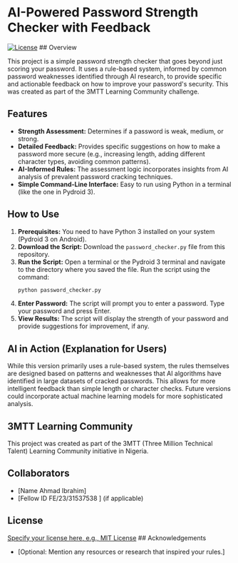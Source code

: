 # AI-Powered Password Strength Checker with Feedback

[![License](https://img.shields.io/badge/License-MIT-yellow.svg)](https://opensource.org/licenses/MIT) ## Overview

This project is a simple password strength checker that goes beyond just scoring your password. It uses a rule-based system, informed by common password weaknesses identified through AI research, to provide specific and actionable feedback on how to improve your password's security. This was created as part of the 3MTT Learning Community challenge.

## Features

* **Strength Assessment:** Determines if a password is weak, medium, or strong.
* **Detailed Feedback:** Provides specific suggestions on how to make a password more secure (e.g., increasing length, adding different character types, avoiding common patterns).
* **AI-Informed Rules:** The assessment logic incorporates insights from AI analysis of prevalent password cracking techniques.
* **Simple Command-Line Interface:** Easy to run using Python in a terminal (like the one in Pydroid 3).

## How to Use

1.  **Prerequisites:** You need to have Python 3 installed on your system (Pydroid 3 on Android).
2.  **Download the Script:** Download the `password_checker.py` file from this repository.
3.  **Run the Script:** Open a terminal or the Pydroid 3 terminal and navigate to the directory where you saved the file. Run the script using the command:
    ```bash
    python password_checker.py
    ```
4.  **Enter Password:** The script will prompt you to enter a password. Type your password and press Enter.
5.  **View Results:** The script will display the strength of your password and provide suggestions for improvement, if any.

## AI in Action (Explanation for Users)

While this version primarily uses a rule-based system, the rules themselves are designed based on patterns and weaknesses that AI algorithms have identified in large datasets of cracked passwords. This allows for more intelligent feedback than simple length or character checks. Future versions could incorporate actual machine learning models for more sophisticated analysis.

## 3MTT Learning Community

This project was created as part of the 3MTT (Three Million Technical Talent) Learning Community initiative in Nigeria.

## Collaborators

* [Name Ahmad Ibrahim]
* [Fellow ID FE/23/31537538 ] (if applicable)

## License

[Specify your license here, e.g., MIT License](https://opensource.org/licenses/MIT) ## Acknowledgements

* [Optional: Mention any resources or research that inspired your rules.]

